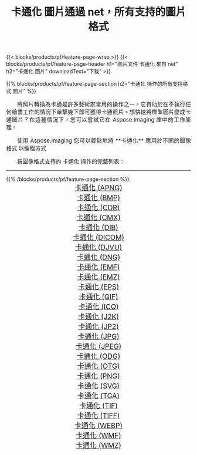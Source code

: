﻿---
title: 卡通化 圖片通過 net，所有支持的圖片格式 
weight: 3920
url: /zh-hant/net/cartoonify 
lang: zh-hant
langdirlevel: 2
locales: zh-hans,ja,it,ru,de,es,fr,nl,id,lt,pl,pt,vi,tr,ko,zh-hant,ar,hi,th,sv,cs,uk,he
description: 使用 Aspose.Imaging 你可以輕鬆地通過 net 獲取 卡通化 圖像
---

{{< blocks/products/pf/feature-page-wrap >}}
{{< blocks/products/pf/feature-page-header h1="圖片文件 卡通化 來自 net" h2="卡通化 圖片" downloadText="下載" >}}


{{% blocks/products/pf/feature-page-section  h2="卡通化 操作的所有支持格式 圖片" %}}
<p align="justify" style="text-indent:2em;font-size:15px;">
將照片轉換為卡通是許多藝術家常用的操作之一。它有助於在不執行任何繪畫工作的情況下單擊幾下即可獲得卡通照片。想快速將標準圖片變成卡通圖片？在這種情況下，您可以嘗試它在 Aspose.Imaging 庫中的工作原理。
</p>
<p align="justify" style="text-indent:2em;font-size:15px;">
使用 Aspose.Imaging 您可以輕鬆地將 **卡通化** 應用於不同的圖像格式 以編程方式
</p>
<p align="justify" style="text-indent:2em;font-size:15px;">
按圖像格式支持的 卡通化 操作的完整列表：
</p>
<hr/>
{{% /blocks/products/pf/feature-page-section %}}
<div class="container-fluid productfamilypage bg-gray">
    <div class="convertypes bg-gray agp-content section">
        <div class="container">
		<div class="row other-converters" style="gap: 10px;font-size: 19px;text-align:center;">
		    <div class='col-md-2 other-converter remove-lp remove-rp'><a href="/imaging/zh-hant/net/cartoonify/apng" style="padding:15px;">卡通化 (APNG)</a></div><div class='col-md-2 other-converter remove-lp remove-rp'><a href="/imaging/zh-hant/net/cartoonify/bmp" style="padding:15px;">卡通化 (BMP)</a></div><div class='col-md-2 other-converter remove-lp remove-rp'><a href="/imaging/zh-hant/net/cartoonify/cdr" style="padding:15px;">卡通化 (CDR)</a></div><div class='col-md-2 other-converter remove-lp remove-rp'><a href="/imaging/zh-hant/net/cartoonify/cmx" style="padding:15px;">卡通化 (CMX)</a></div><div class='col-md-2 other-converter remove-lp remove-rp'><a href="/imaging/zh-hant/net/cartoonify/dib" style="padding:15px;">卡通化 (DIB)</a></div><div class='col-md-2 other-converter remove-lp remove-rp'><a href="/imaging/zh-hant/net/cartoonify/dicom" style="padding:15px;">卡通化 (DICOM)</a></div><div class='col-md-2 other-converter remove-lp remove-rp'><a href="/imaging/zh-hant/net/cartoonify/djvu" style="padding:15px;">卡通化 (DJVU)</a></div><div class='col-md-2 other-converter remove-lp remove-rp'><a href="/imaging/zh-hant/net/cartoonify/dng" style="padding:15px;">卡通化 (DNG)</a></div><div class='col-md-2 other-converter remove-lp remove-rp'><a href="/imaging/zh-hant/net/cartoonify/emf" style="padding:15px;">卡通化 (EMF)</a></div><div class='col-md-2 other-converter remove-lp remove-rp'><a href="/imaging/zh-hant/net/cartoonify/emz" style="padding:15px;">卡通化 (EMZ)</a></div><div class='col-md-2 other-converter remove-lp remove-rp'><a href="/imaging/zh-hant/net/cartoonify/eps" style="padding:15px;">卡通化 (EPS)</a></div><div class='col-md-2 other-converter remove-lp remove-rp'><a href="/imaging/zh-hant/net/cartoonify/gif" style="padding:15px;">卡通化 (GIF)</a></div><div class='col-md-2 other-converter remove-lp remove-rp'><a href="/imaging/zh-hant/net/cartoonify/ico" style="padding:15px;">卡通化 (ICO)</a></div><div class='col-md-2 other-converter remove-lp remove-rp'><a href="/imaging/zh-hant/net/cartoonify/j2k" style="padding:15px;">卡通化 (J2K)</a></div><div class='col-md-2 other-converter remove-lp remove-rp'><a href="/imaging/zh-hant/net/cartoonify/jp2" style="padding:15px;">卡通化 (JP2)</a></div><div class='col-md-2 other-converter remove-lp remove-rp'><a href="/imaging/zh-hant/net/cartoonify/jpg" style="padding:15px;">卡通化 (JPG)</a></div><div class='col-md-2 other-converter remove-lp remove-rp'><a href="/imaging/zh-hant/net/cartoonify/jpeg" style="padding:15px;">卡通化 (JPEG)</a></div><div class='col-md-2 other-converter remove-lp remove-rp'><a href="/imaging/zh-hant/net/cartoonify/odg" style="padding:15px;">卡通化 (ODG)</a></div><div class='col-md-2 other-converter remove-lp remove-rp'><a href="/imaging/zh-hant/net/cartoonify/otg" style="padding:15px;">卡通化 (OTG)</a></div><div class='col-md-2 other-converter remove-lp remove-rp'><a href="/imaging/zh-hant/net/cartoonify/png" style="padding:15px;">卡通化 (PNG)</a></div><div class='col-md-2 other-converter remove-lp remove-rp'><a href="/imaging/zh-hant/net/cartoonify/svg" style="padding:15px;">卡通化 (SVG)</a></div><div class='col-md-2 other-converter remove-lp remove-rp'><a href="/imaging/zh-hant/net/cartoonify/tga" style="padding:15px;">卡通化 (TGA)</a></div><div class='col-md-2 other-converter remove-lp remove-rp'><a href="/imaging/zh-hant/net/cartoonify/tif" style="padding:15px;">卡通化 (TIF)</a></div><div class='col-md-2 other-converter remove-lp remove-rp'><a href="/imaging/zh-hant/net/cartoonify/tiff" style="padding:15px;">卡通化 (TIFF)</a></div><div class='col-md-2 other-converter remove-lp remove-rp'><a href="/imaging/zh-hant/net/cartoonify/webp" style="padding:15px;">卡通化 (WEBP)</a></div><div class='col-md-2 other-converter remove-lp remove-rp'><a href="/imaging/zh-hant/net/cartoonify/wmf" style="padding:15px;">卡通化 (WMF)</a></div><div class='col-md-2 other-converter remove-lp remove-rp'><a href="/imaging/zh-hant/net/cartoonify/wmz" style="padding:15px;">卡通化 (WMZ)</a></div>
                </div>
        </div>
    </div>
</div>
<br/>
